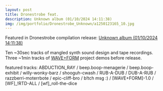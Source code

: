 ```yaml
---
layout: post
title: Dronestrobe feat.
description: Unknown album (01​/​10​/​2024 14​:​11​:​38)
img: /img/portfolio/Dronestrobe_Unknown/a1250123165_10.jpg
---
```

Featured in Dronestrobe compilation release:
[Unknown album (01​/​10​/​2024 14​:​11​:​38)](https://dronestroberecords.bandcamp.com/album/unknown-album-01-10-2024-14-11-38)

Ten ~30sec tracks of mangled synth sound design and tape recordings. Three ~1min tracks of [WAVE+FORM](https://enoodle.net/portfolio/01_2024-12-12_project/) project demos before release.

<div class="img_row">
	<img class="col three" src="{{ site.baseurl }}/img/portfolio/Dronestrobe_Unknown/a1250123165_10.jpg" alt="" title="Unknown Album cover"/>
</div>
 <div class="img_row">
	<img class="col three" src="{{ site.baseurl }}/img/portfolio/Dronestrobe_Unknown/dronestrobe_banner.jpg" alt="" title="Dronestrobe banner"/>
 </div>
<div class="col three caption">
featured tracks: ABDUCTION_RAY / beep.boop-menagerie / beep.boop-exhibit / willy-wonky-barz / shooguh-cwash / RUB-A-DUB / DUB-A-RUB / razzberri-moterrbote / epic-cliff-bro / b!tch msg :) / [WAVE+FORM]-1.0 / [WF]_!RTD-ALL / [wf]_roll-the-dice </div
